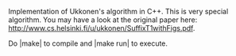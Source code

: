 Implementation of Ukkonen's algorithm in C++.
This is very special algorithm. You may have a look at the original paper here:
http://www.cs.helsinki.fi/u/ukkonen/SuffixT1withFigs.pdf.


Do |make| to compile and |make run| to execute.

